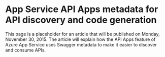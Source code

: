 <properties
	pageTitle="App Service API Apps metadata for API disovery and code generation | Microsoft Azure"
	description="Learn how API Apps in Azure App Service use Swagger metadata to facilitate API discovery and code generation."
	services="app-service\api"
	documentationCenter=".net"
	authors="tdykstra"
	manager="wpickett"
	editor=""/>

<tags
	ms.service="app-service-api"
	ms.workload="na"
	ms.tgt_pltfrm="na"
	ms.devlang="na"
	ms.topic="get-started-article"
	ms.date="11/10/2015"
	ms.author="tdykstra"/>

# App Service API Apps metadata for API discovery and code generation 

This page is a placeholder for an article that will be published on Monday, November 30, 2015. The article will explain how the API Apps feature of Azure App Service uses Swagger metadata to make it easier to discover and consume APIs.

